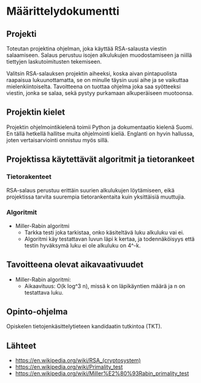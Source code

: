# Määrittelydokumentti

## Projekti

Toteutan projektina ohjelman, joka käyttää RSA-salausta viestin salaamiseen. Salaus perustuu isojen alkulukujen muodostamiseen ja niillä tiettyjen laskutoimitusten tekemiseen.

Valitsin RSA-salauksen projektin aiheeksi, koska aivan pintapuolista raapaisua lukuunottamatta, se on minulle täysin uusi aihe ja se vaikuttaa mielenkiintoiselta. Tavoitteena on tuottaa ohjelma joka saa syötteeksi viestin, jonka se salaa, sekä pystyy purkamaan alkuperäiseen muotoonsa.

## Projektin kielet

Projektin ohjelmointikielenä toimii Python ja dokumentaatio kielenä Suomi. En tällä hetkellä hallitse muita ohjelmointi kieliä. Englanti on hyvin hallussa, joten vertaisarviointi onnistuu myös sillä.

## Projektissa käytettävät algoritmit ja tietorankeet

### Tietorakenteet

RSA-salaus perustuu erittäin suurien alkulukujen löytämiseen, eikä projektissa tarvita suurempia tietorankentaita kuin yksittäisiä muuttujia.

### Algoritmit

- Miller-Rabin algoritmi
  - Tarkka testi joka tarkistaa, onko käsiteltävä luku alkuluku vai ei.
  - Algoritmi käy testattavan luvun läpi k kertaa, ja todennäköisyys että testin hyväksymä luku ei ole alkuluku on 4^-k.
 
## Tavoitteena olevat aikavaativuudet

- Miller-Rabin algoritmi:
  - Aikaavituus: O(k log^3 n), missä k on läpikäyntien määrä ja n on testattava luku.

## Opinto-ohjelma

Opiskelen tietojenkäsittelytieteen kandidaatin tutkintoa (TKT).

## Lähteet

- https://en.wikipedia.org/wiki/RSA_(cryptosystem)
- https://en.wikipedia.org/wiki/Primality_test
- https://en.wikipedia.org/wiki/Miller%E2%80%93Rabin_primality_test
